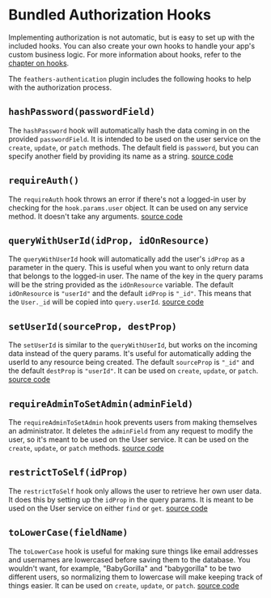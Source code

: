 # Bundled Authorization Hooks

Implementing authorization is not automatic, but is easy to set up with the included hooks.  You can also create your own hooks to handle your app's custom business logic.  For more information about hooks, refer to the [chapter on hooks](hooks/readme.md).

The `feathers-authentication` plugin includes the following hooks to help with the authorization process.

## `hashPassword(passwordField)`
The `hashPassword` hook will automatically hash the data coming in on the provided `passwordField`. It is intended to be used on the user service on the `create`, `update`, or `patch` methods.  The default field is `password`, but you can specify another field by providing its name as a string. [source code](https://github.com/feathersjs/feathers-authentication/blob/master/src/hooks/hash-password.js)

## `requireAuth()`
The `requireAuth` hook throws an error if there's not a logged-in user by checking for the `hook.params.user` object. It can be used on any service method. It doesn't take any arguments. [source code](https://github.com/feathersjs/feathers-authentication/blob/master/src/hooks/require-auth.js)

## `queryWithUserId(idProp, idOnResource)`
The `queryWithUserId` hook will automatically add the user's `idProp` as a parameter in the query. This is useful when you want to only return data that belongs to the logged-in user. The name of the key in the query params will be the string provided as the `idOnResource` variable.  The default `idOnResource` is `"userId"` and the default `idProp` is `"_id"`. This means that the `User._id` will be copied into `query.userId`. [source code](https://github.com/feathersjs/feathers-authentication/blob/master/src/hooks/query-with-user-id.js)

## `setUserId(sourceProp, destProp)`
The `setUserId` is similar to the `queryWithUserId`, but works on the incoming data instead of the query params. It's useful for automatically adding the userId to any resource being created. The default `sourceProp` is `"_id"` and the default `destProp` is `"userId"`.  It can be used on `create`, `update`, or `patch`. [source code](https://github.com/feathersjs/feathers-authentication/blob/master/src/hooks/set-user-id.js)

## `requireAdminToSetAdmin(adminField)`
The `requireAdminToSetAdmin` hook prevents users from making themselves an administrator. It deletes the `adminField` from any request to modify the user, so it's meant to be used on the User service.  It can be used on the `create`, `update`, or `patch` methods. [source code](https://github.com/feathersjs/feathers-authentication/blob/master/src/hooks/require-admin-to-set-admin.js)

## `restrictToSelf(idProp)`
The `restrictToSelf` hook only allows the user to retrieve her own user data. It does this by setting up the `idProp` in the query params. It is meant to be used on the User service on either `find` or `get`. [source code](https://github.com/feathersjs/feathers-authentication/blob/master/src/hooks/restrict-to-self.js)

## `toLowerCase(fieldName)`
The `toLowerCase` hook is useful for making sure things like email addresses and usernames are lowercased before saving them to the database. You wouldn't want, for example, "BabyGorilla" and "babygorilla" to be two different users, so normalizing them to lowercase will make keeping track of things easier. It can be used on `create`, `update`, or `patch`. [source code](https://github.com/feathersjs/feathers-authentication/blob/master/src/hooks/to-lower-case.js)
